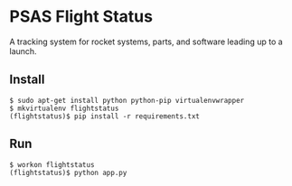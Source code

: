 # PSAS Flight Status

A tracking system for rocket systems, parts, and software leading up to a launch.

## Install

    $ sudo apt-get install python python-pip virtualenvwrapper
    $ mkvirtualenv flightstatus
    (flightstatus)$ pip install -r requirements.txt

## Run

    $ workon flightstatus
    (flightstatus)$ python app.py
